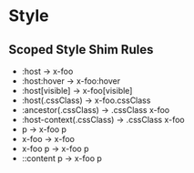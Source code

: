 Style 
=====

## Scoped Style Shim Rules
* :host ->  x-foo
* :host:hover ->  x-foo:hover
* :host[visible] ->  x-foo[visible]
* :host(.cssClass) ->  x-foo.cssClass
* :ancestor(.cssClass) -> .cssClass  x-foo
* :host-context(.cssClass) -> .cssClass  x-foo
* p ->  x-foo p
*  x-foo ->  x-foo
*  x-foo p ->  x-foo p
* ::content p ->  x-foo p